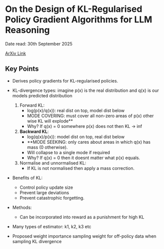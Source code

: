# On the Design of KL-Regularised Policy Gradient Algorithms for LLM Reasoning

Date read: 30th September 2025

[ArXiv Link](https://arxiv.org/pdf/2505.17508)

## Key Points
* Derives policy gradients for KL-regularised policies.
* KL-divergence types: imagine p(x) is the real distribution and q(x) is our models predicted distribution
	1. Forward KL: 
		* log(p(x)/q(x)): real dist on top, model dist below
		* MODE COVERING: must cover all non-zero areas of p(x) other wise KL will explode**
		* Why? If q(x) = 0 somewhere p(x) does not then KL -> inf
	2. **Backward KL**:
		* log(q(x)/p(x)): model dist on top, real dist below
		* **MODE SEEKING: only cares about areas in which q(x) has mass (0 otherwise).
		* Will collapse to a single mode if required
		* Why? If q(x) = 0 then it doesnt matter what p(x) equals.
	3. Normalise and unnormalised KL:
		* If KL is not normalised then apply a mass correction.

* Benefits of KL:
	* Control policy update size
	* Prevent large deviations
	* Prevent catastrophic forgetting.

* Methods:
	* Can be incorporated into reward as a punishment for high KL 

* Many types of estimator: k1, k2, k3 etc

* Proposed weight importance sampling weight for off-policy data when sampling KL divergence